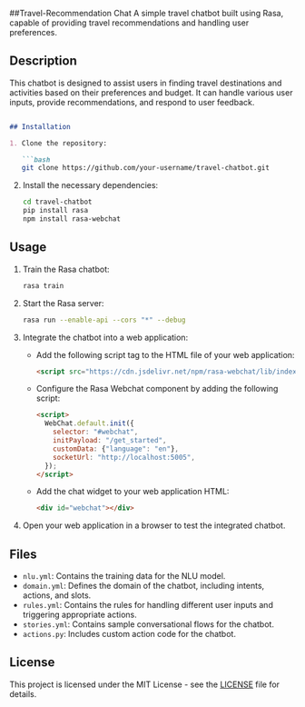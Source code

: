 ##Travel-Recommendation Chat
A simple travel chatbot built using Rasa, capable of providing travel recommendations and handling user preferences.

## Description
This chatbot is designed to assist users in finding travel destinations and activities based on their preferences and budget. It can handle various user inputs, provide recommendations, and respond to user feedback.


```markdown

## Installation

1. Clone the repository:

   ```bash
   git clone https://github.com/your-username/travel-chatbot.git
   ```

2. Install the necessary dependencies:

   ```bash
   cd travel-chatbot
   pip install rasa
   npm install rasa-webchat
   ```

## Usage

1. Train the Rasa chatbot:

   ```bash
   rasa train
   ```

2. Start the Rasa server:

   ```bash
   rasa run --enable-api --cors "*" --debug
   ```

3. Integrate the chatbot into a web application:

   - Add the following script tag to the HTML file of your web application:

     ```html
     <script src="https://cdn.jsdelivr.net/npm/rasa-webchat/lib/index.min.js"></script>
     ```

   - Configure the Rasa Webchat component by adding the following script:

     ```html
     <script>
       WebChat.default.init({
         selector: "#webchat",
         initPayload: "/get_started",
         customData: {"language": "en"},
         socketUrl: "http://localhost:5005",
       });
     </script>
     ```

   - Add the chat widget to your web application HTML:

     ```html
     <div id="webchat"></div>
     ```

4. Open your web application in a browser to test the integrated chatbot.

## Files

- `nlu.yml`: Contains the training data for the NLU model.
- `domain.yml`: Defines the domain of the chatbot, including intents, actions, and slots.
- `rules.yml`: Contains the rules for handling different user inputs and triggering appropriate actions.
- `stories.yml`: Contains sample conversational flows for the chatbot.
- `actions.py`: Includes custom action code for the chatbot.

## License

This project is licensed under the MIT License - see the [LICENSE](LICENSE) file for details.
```
